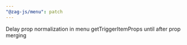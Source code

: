 ```yaml
---
"@zag-js/menu": patch
---
```


Delay prop normalization in menu getTriggerItemProps until after prop merging
